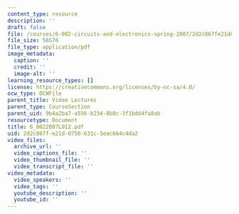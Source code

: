```yaml
---
content_type: resource
description: ''
draft: false
file: /courses/6-002-circuits-and-electronics-spring-2007/2d2c867fe21d0750631c5eac664c4da2_6_0022007L012.pdf
file_size: 56576
file_type: application/pdf
image_metadata:
  caption: ''
  credit: ''
  image-alt: ''
learning_resource_types: []
license: https://creativecommons.org/licenses/by-nc-sa/4.0/
ocw_type: OCWFile
parent_title: Video Lectures
parent_type: CourseSection
parent_uid: 9b4a2ba7-a556-b234-8b0c-3f1bdd4fa8ab
resourcetype: Document
title: 6_0022007L012.pdf
uid: 2d2c867f-e21d-0750-631c-5eac664c4da2
video_files:
  archive_url: ''
  video_captions_file: ''
  video_thumbnail_file: ''
  video_transcript_file: ''
video_metadata:
  video_speakers: ''
  video_tags: ''
  youtube_description: ''
  youtube_id: ''
---
```

